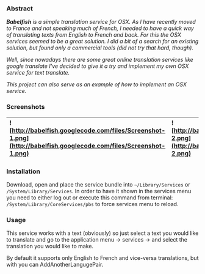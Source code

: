### Abstract ###
_**Babelfish** is a simple translation service for OSX. As I have recently moved to France and not speaking much of French, I needed to have a quick way of translating texts from English to French and back. For this the OSX services seemed to be a great solution. I did a bit of a search for an existing solution, but found only a commercial tools (did not try that hard, though)._

_Well, since nowadays there are some great online translation services like google translate I've decided to give it a try and implement my own OSX service for text translate._

_This project can also serve as an example of how to implement an OSX service._

### Screenshots ###
|![http://babelfish.googlecode.com/files/Screenshot-1.png](http://babelfish.googlecode.com/files/Screenshot-1.png)|![http://babelfish.googlecode.com/files/Screenshot-2.png](http://babelfish.googlecode.com/files/Screenshot-2.png)|
|:----------------------------------------------------------------------------------------------------------------|:----------------------------------------------------------------------------------------------------------------|

### Installation ###
Download, open and place the service bundle into `~/Library/Services` or `/System/Library/Services`. In order to have it shown in the services menu you need to either log out or execute this command from terminal: `/System/Library/CoreServices/pbs` to force services menu to reload.

### Usage ###
This service works with a text (obviously) so just select a text you would like to translate and go to the application menu -> services -> and select the translation you would like to make.

By default it supports only English to French and vice-versa translations, but with you can AddAnotherLangugePair.